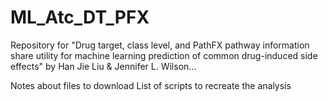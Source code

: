 # ML_Atc_DT_PFX
Repository for "Drug target, class level, and PathFX pathway information share utility for machine learning prediction of common drug-induced side effects" by Han Jie Liu & Jennifer L. Wilson...

Notes about files to download
List of scripts to recreate the analysis
